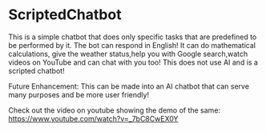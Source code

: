 # ScriptedChatbot
This is a simple chatbot that does only specific tasks that are predefined to be performed by it. The bot can respond in English! It can do mathematical calculations, give the weather status,help you with Google search,watch videos on YouTube and can chat with you too!
This does not use AI and is a scripted chatbot!

Future Enhancement:
This can be made into an AI chatbot that can serve many purposes and be more user friendly!

Check out the video on youtube showing the demo of the same: 
https://www.youtube.com/watch?v=_7bC8CwEX0Y
